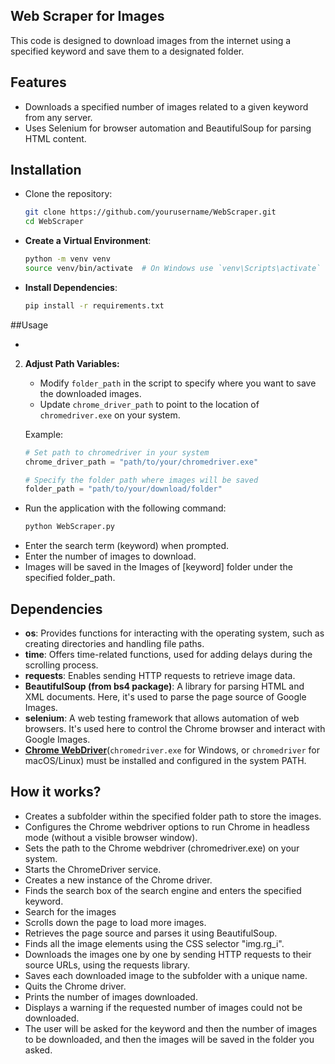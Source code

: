 ## Web Scraper for Images
This code is designed to download images from the internet using a specified keyword and save them to a designated folder.
## Features
- Downloads a specified number of images related to a given keyword from any server.
- Uses Selenium for browser automation and BeautifulSoup for parsing HTML content.
## Installation

- Clone the repository:
   ```bash
   git clone https://github.com/yourusername/WebScraper.git
   cd WebScraper
- **Create a Virtual Environment**:
  ```sh
  python -m venv venv
  source venv/bin/activate  # On Windows use `venv\Scripts\activate`
- **Install Dependencies**:
  ```sh
  pip install -r requirements.txt
##Usage

- 
2. **Adjust Path Variables:**
   - Modify `folder_path` in the script to specify where you want to save the downloaded images.
   - Update `chrome_driver_path` to point to the location of `chromedriver.exe` on your system.

   Example:
   ```python
   # Set path to chromedriver in your system
   chrome_driver_path = "path/to/your/chromedriver.exe"
   
   # Specify the folder path where images will be saved
   folder_path = "path/to/your/download/folder"
- Run the application with the following command:
  ```sh
  python WebScraper.py
- Enter the search term (keyword) when prompted.
- Enter the number of images to download.
- Images will be saved in the Images of [keyword] folder under the specified folder_path.

## Dependencies

 - **os**: Provides functions for interacting with the operating system, such as creating directories and handling file paths.
 - **time**: Offers time-related functions, used for adding delays during the scrolling process.
 - **requests**: Enables sending HTTP requests to retrieve image data.
 - **BeautifulSoup (from bs4 package)**: A library for parsing HTML and XML documents. Here, it's used to parse the page source of Google Images.
 - **selenium**: A web testing framework that allows automation of web browsers. It's used here to control the Chrome browser and interact with Google Images.
 - **[Chrome WebDriver](https://sites.google.com/chromium.org/driver/downloads)**(`chromedriver.exe` for Windows, or `chromedriver` for macOS/Linux) must be installed and configured in the system PATH.
## How it works?

- Creates a subfolder within the specified folder path to store the images.
- Configures the Chrome webdriver options to run Chrome in headless mode (without a visible browser window).
- Sets the path to the Chrome webdriver (chromedriver.exe) on your system.
- Starts the ChromeDriver service.
- Creates a new instance of the Chrome driver.
- Finds the search box of the search engine and enters the specified keyword.
- Search for the images
- Scrolls down the page to load more images.
- Retrieves the page source and parses it using BeautifulSoup.
- Finds all the image elements using the CSS selector "img.rg_i".
- Downloads the images one by one by sending HTTP requests to their source URLs, using the requests library.
- Saves each downloaded image to the subfolder with a unique name.
- Quits the Chrome driver.
- Prints the number of images downloaded.
- Displays a warning if the requested number of images could not be downloaded.
- The user will be asked for the keyword and then the number of images to be downloaded, and then the images will be saved in the folder you asked.

